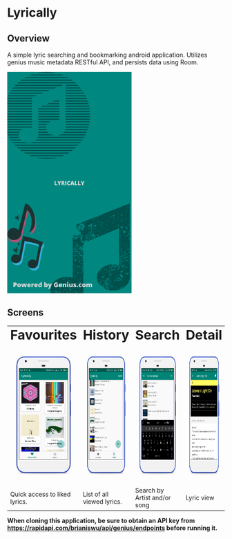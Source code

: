 # Lyrically

## Overview
A simple lyric searching and bookmarking android application. Utilizes genius music metadata RESTful API, and persists data using Room.

<img src=https://github.com/dims26/Lyrically/blob/master/app/src/main/res/drawable/splash_screen.png width="288" height="512" />

## Screens
<table border="0">
 <tr>
    <td><b style="font-size:30px">Favourites</b></td>
    <td><b style="font-size:30px">History</b></td>
    <td><b style="font-size:30px">Search</b></td>
    <td><b style="font-size:30px">Detail</b></td>
 </tr>
 <tr>
    <td>
     <img src=https://github.com/dims26/Lyrically/blob/master/screens/Pixel%20overlay%20Favourites%20screen.png width="180" height="320" />
   </td>
   <td>
    <img src=https://github.com/dims26/Lyrically/blob/master/screens/Pixel%20overlay%20History%20screen.png width="180" height="320" />
  </td>
   <td>
    <img src=https://github.com/dims26/Lyrically/blob/master/screens/Pixel%20overlay%20Search%20screen.png width="180" height="320" />
  </td>
   <td>
    <img src=https://github.com/dims26/Lyrically/blob/master/screens/Pixel%20overlay%20Detail%20screen.png width="180" height="320" />
  </td>
 </tr>
 <tr>
  <td>Quick access to liked lyrics.</td>
  <td>List of all viewed lyrics.</td>
  <td>Search by Artist and/or song</td>
  <td>Lyric view</td>
 </tr>
</table>

**When cloning this application, be sure to obtain an API key from https://rapidapi.com/brianiswu/api/genius/endpoints before running it.**
